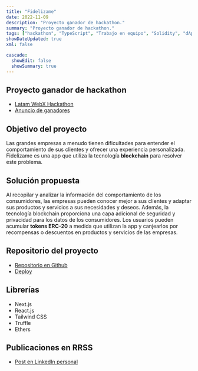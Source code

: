 ```yaml
---
title: "Fidelizame"
date: 2022-11-09
description: "Proyecto ganador de hackathon."
summary: "Proyecto ganador de hackathon."
tags: ["hackathon", "TypeScript", "Trabajo en equipo", "Solidity", "dApp", "React"]
showDateUpdated: true
xml: false

cascade:
  showEdit: false
  showSummary: true
---
```


## Proyecto ganador de hackathon
- [Latam WebX Hackathon](https://www.andinodao.org/hackathon)
- [Anuncio de ganadores](https://twitter.com/andinodao/status/1586847043326132224)

## Objetivo del proyecto
Las grandes empresas a menudo tienen dificultades para entender el comportamiento de sus clientes y ofrecer una experiencia personalizada. Fidelizame es una app que utiliza la tecnología **blockchain** para resolver este problema. 

## Solución propuesta
Al recopilar y analizar la información del comportamiento de los consumidores, las empresas pueden conocer mejor a sus clientes y adaptar sus productos y servicios a sus necesidades y deseos. Además, la tecnología blockchain proporciona una capa adicional de seguridad y privacidad para los datos de los consumidores. Los usuarios pueden acumular **tokens ERC-20** a medida que utilizan la app y canjearlos por recompensas o descuentos en productos y servicios de las empresas.

## Repositorio del proyecto
- [Repositorio en Github](https://github.com/MarvoloV/fidelizame-app)
- [Deploy](https://fidelizame.vercel.app/)

## Librerías
- Next.js
- React.js
- Tailwind CSS
- Truffle
- Ethers

## Publicaciones en RRSS
- [Post en LinkedIn personal](https://www.linkedin.com/posts/miguel1man_hackathon-blockchain-tecnologaeda-activity-6993980785577885696-bws-?utm_source=share&utm_medium=member_desktop)
